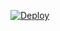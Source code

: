 
[![Deploy](https://www.herokucdn.com/deploy/button.png)](https://dashboard.heroku.com/new?template=https://github.com/fdghtrhr/dsfrgte)
